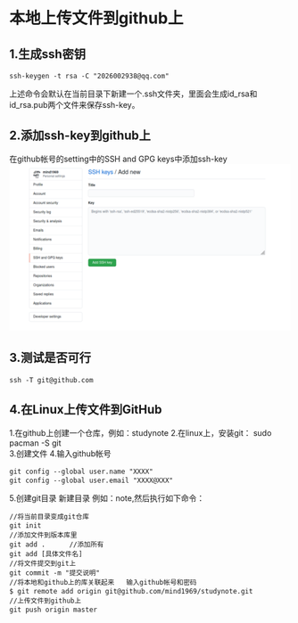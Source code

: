 # 本地上传文件到github上
## 1.生成ssh密钥
```
ssh-keygen -t rsa -C "2026002938@qq.com"
```
上述命令会默认在当前目录下新建一个.ssh文件夹，里面会生成id_rsa和id_rsa.pub两个文件来保存ssh-key。  

## 2.添加ssh-key到github上
在github帐号的setting中的SSH and GPG keys中添加ssh-key  
![Image text](./image/ssh-gpg-key.png)

## 3.测试是否可行
```
ssh -T git@github.com
```

## 4.在Linux上传文件到GitHub
1.在github上创建一个仓库，例如：studynote
2.在linux上，安装git： sudo pacman -S git  
3.创建文件
4.输入github帐号
```
git config --global user.name "XXXX"
git config --global user.email "XXXX@XXX"
```
5.创建git目录
新建目录  例如：note,然后执行如下命令：
```
//将当前目录变成git仓库
git init
//添加文件到版本库里
git add .      //添加所有
git add [具体文件名]
//将文件提交到git上
git commit -m "提交说明"
//将本地和github上的库关联起来   输入github帐号和密码
$ git remote add origin git@github.com/mind1969/studynote.git
//上传文件到github上
git push origin master
```
